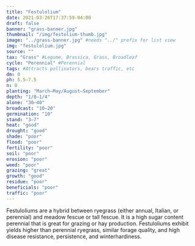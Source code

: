 ```yaml
---
title: "Festulolium"
date: 2021-03-26T17:37:59-04:00
draft: false
banner: "grass-banner.jpg"
thumbnail: "/img/festolium-thumb.jpg"
image: "../grass-banner.jpg" #needs "../" prefix for list view
img: "festulolium.jpg"
source: ""
tax: "Grass" #Legume, Brassica, Grass, Broadleaf
cycle: "Perennial" #Perennial
tags: #Attracts pollinators, bears traffic, etc
dm: 0
ph: 5.5–7.5
n: 0
planting: "March–May/August–September"
depth: "1/8–1/4"
alone: "30–40"
broadcast: "10–20"
germination: "10"
stand: "3–7"
heat: "good"
drought: "good"
shade: "poor"
flood: "poor"
fertility: "poor"
soil: "poor"
erosion: "poor"
weed: "poor"
grazing: "great"
growth: "good"
residue: "poor"
beneficials: "poor"
traffic: "poor"
---
```


Festuloliums are a hybrid between ryegrass (either annual, Italian, or perennial) and meadow fescue or tall fescue. It is a high sugar content perennial that is great for grazing or hay production. Festuloliums exhibit yields higher than perennial ryegrass, similar forage quality, and high disease resistance, persistence, and winterhardiness.